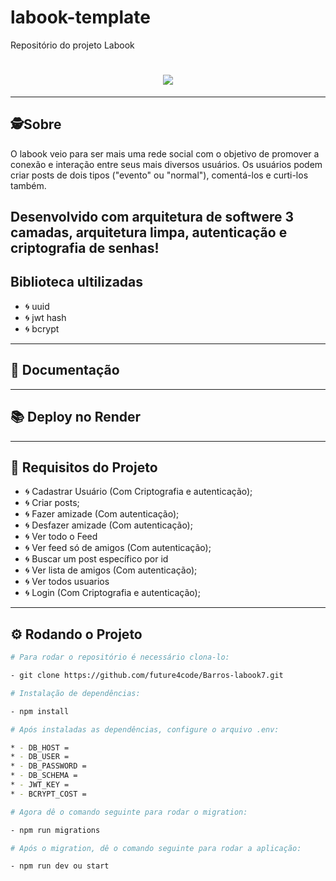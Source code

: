 # labook-template
Repositório do projeto Labook
<h1 align="center"><img src="https://readme-typing-svg.demolab.com?font=Exo+2&weight=700&size=43&duration=3000&pause=600&color=1E90FF&width=600&height=130&lines=LABOOK;Projeto+Feito+com+TypeScript%2C;MySQL%2C+ NodeJS%2C+ ExpressJS%2C;+ Cors%2C+Dotenv%2C+Bcrypt%2C+JWT+Hash ."/></h1>

---
##  🕵Sobre
O labook veio para ser mais uma rede social com o objetivo de promover a conexão e interação entre seus mais diversos usuários. Os usuários podem criar posts de dois tipos ("evento" ou "normal"), comentá-los e curti-los também.

Desenvolvido com arquitetura de softwere 3 camadas, arquitetura limpa, autenticação e criptografia de senhas! 
---
##  Biblioteca ultilizadas
 - 🌀 uuid 
 - 🌀 jwt hash
 - 🌀 bcrypt
---
## 📖 Documentação 



---
## 📚 Deploy no Render



---
## 🚧 Requisitos do Projeto

- 🌀 Cadastrar Usuário (Com Criptografia e autenticação);
- 🌀 Criar posts;
- 🌀 Fazer amizade (Com autenticação);
- 🌀 Desfazer amizade  (Com autenticação);
- 🌀 Ver todo o Feed
- 🌀 Ver feed só de amigos (Com  autenticação);
- 🌀 Buscar um post específico por id 
- 🌀 Ver lista de amigos (Com  autenticação);
- 🌀 Ver todos usuarios
- 🌀 Login (Com Criptografia e autenticação);



---
## ⚙️ Rodando o Projeto

```bash
# Para rodar o repositório é necessário clona-lo:

- git clone https://github.com/future4code/Barros-labook7.git

# Instalação de dependências:

- npm install

# Após instaladas as dependências, configure o arquivo .env:

* - DB_HOST = 
* - DB_USER = 
* - DB_PASSWORD = 
* - DB_SCHEMA = 
* - JWT_KEY = 
* - BCRYPT_COST = 

# Agora dê o comando seguinte para rodar o migration:

- npm run migrations

# Após o migration, dê o comando seguinte para rodar a aplicação:

- npm run dev ou start
```
